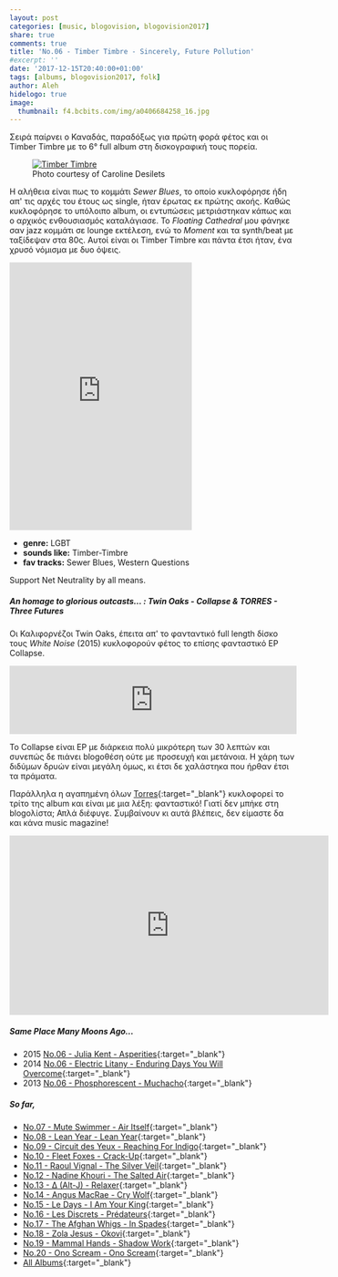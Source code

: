 ```yaml
---
layout: post
categories: [music, blogovision, blogovision2017]
share: true
comments: true
title: 'No.06 - Timber Timbre - Sincerely, Future Pollution'
#excerpt: ''
date: '2017-12-15T20:40:00+01:00'
tags: [albums, blogovision2017, folk]
author: Aleh
hidelogo: true
image:
  thumbnail: f4.bcbits.com/img/a0406684258_16.jpg
---
```

Σειρά παίρνει ο Καναδάς, παραδόξως για πρώτη φορά φέτος και οι Timber Timbre με το 6° full album στη δισκογραφική τους πορεία.

<figure class="center">
	<a href="https://i1.wp.com/dominionated.ca/wp-content/uploads/2017/11/timber-timbre-Caroline-Desilets.jpg"><img src="https://i1.wp.com/dominionated.ca/wp-content/uploads/2017/11/timber-timbre-Caroline-Desilets.jpg" alt="Timber Timbre" /></a>
	<figcaption>Photo courtesy of Caroline Desilets</figcaption>
</figure>

Η αλήθεια είναι πως το κομμάτι *Sewer Blues*, το οποίο κυκλοφόρησε ήδη απ' τις αρχές του έτους ως single, ήταν έρωτας εκ πρώτης ακοής. Καθώς κυκλοφόρησε το υπόλοιπο album, οι εντυπώσεις μετριάστηκαν κάπως και ο αρχικός ενθουσιασμός καταλάγιασε. To *Floating Cathedral* μου φάνηκε σαν jazz κομμάτι σε lounge εκτέλεση, ενώ το *Moment* και τα synth/beat με ταξίδεψαν στα 80ς. Αυτοί είναι οι Timber Timbre και πάντα έτσι ήταν, ένα χρυσό νόμισμα με δυο όψεις.

<iframe class="invisible center" style="border: 0; width: 320px; height: 470px;" src="https://bandcamp.com/EmbeddedPlayer/album=2399484355/size=large/bgcol=ffffff/linkcol=0687f5/tracklist=false/track=2106604117/transparent=true/" seamless><a href="http://timbertimbre.bandcamp.com/album/sincerely-future-pollution">Sincerely, Future Pollution by Timber Timbre</a></iframe>

* **genre:** LGBT
* **sounds like:** Timber-Timbre
* **fav tracks:** Sewer Blues, Western Questions

Support Net Neutrality by all means.

<div class="text-divider"></div>

##### <i class="fa fa-hand-o-right"></i> An homage to glorious outcasts... : Twin Oaks - Collapse & TORRES - Three Futures
Οι Καλιφορνέζοι Twin Oaks, έπειτα απ' το φανταντικό full length δίσκο τους *White Noise* (2015) κυκλοφορούν φέτος το επίσης φανταστικό EP Collapse.

<iframe class="invisible center" style="border: 0; width: 100%; height: 120px;" src="https://bandcamp.com/EmbeddedPlayer/album=1428791289/size=large/bgcol=ffffff/linkcol=0687f5/tracklist=false/artwork=small/track=1035923880/transparent=true/" seamless><a href="http://twinoaks.bandcamp.com/album/collapse">Collapse by Twin Oaks</a></iframe>

Το Collapse είναι EP με διάρκεια πολύ μικρότερη των 30 λεπτών και συνεπώς δε πιάνει blogoθέση ούτε με προσευχή και μετάνοια. H χάρη των διδύμων δρυών είναι μεγάλη όμως, κι έτσι δε χαλάστηκα που ήρθαν έτσι τα πράματα.

Παράλληλα η αγαπημένη όλων [Torres](/music/blogovision/blogovision2013/blogovision2013-no15/){:target="_blank"} κυκλοφορεί το τρίτο της album και είναι με μια λέξη: φανταστικό! Γιατί δεν μπήκε στη blogoλίστα; Απλά διέφυγε. Συμβαίνουν κι αυτά βλέπεις, δεν είμαστε δα και κάνα music magazine!

<iframe class="invisible center" width="560" height="315" src="https://www.youtube.com/embed/608BLWdT_OI?rel=0" frameborder="0" gesture="media" allow="encrypted-media" allowfullscreen></iframe>


##### <i class="fa fa-hand-o-right"></i> Same Place Many Moons Ago...

* 2015 [No.06 - Julia Kent - Asperities](/music/blogovision/blogovision2015/blogovision2015-no06/){:target="_blank"}
* 2014 [No.06 - Electric Litany - Enduring Days You Will Overcome](/music/blogovision/blogovision2014/blogovision2014-no06/){:target="_blank"}
* 2013 [No.06 - Phosphorescent - Muchacho](/music/blogovision/blogovision2013/blogovision2013-no06/){:target="_blank"}

##### <i class="fa fa-hand-o-right"></i> So far,

* [No.07 - Mute Swimmer - Air Itself](/music/blogovision/blogovision2017/no07/){:target="_blank"}
* [No.08 - Lean Year - Lean Year](/music/blogovision/blogovision2017/no08/){:target="_blank"}
* [No.09 - Circuit des Yeux - Reaching For Indigo](/music/blogovision/blogovision2017/no09/){:target="_blank"}
* [No.10 - Fleet Foxes - Crack-Up](/music/blogovision/blogovision2017/no10/){:target="_blank"}
* [No.11 - Raoul Vignal - The Silver Veil](/music/blogovision/blogovision2017/no11/){:target="_blank"}
* [No.12 - Nadine Khouri - The Salted Air](/music/blogovision/blogovision2017/no12/){:target="_blank"}
* [No.13 - ∆ (Alt-J) - Relaxer](/music/blogovision/blogovision2017/no13/){:target="_blank"}
* [No.14 - Angus MacRae - Cry Wolf](/music/blogovision/blogovision2017/no14/){:target="_blank"}
* [No.15 - Le Days - I Am Your King](/music/blogovision/blogovision2017/no15/){:target="_blank"}
* [No.16 - Les Discrets - Prédateurs](/music/blogovision/blogovision2017/no16/){:target="_blank"}
* [No.17 - The Afghan Whigs - In Spades](/music/blogovision/blogovision2017/no17/){:target="_blank"}
* [No.18 - Zola Jesus - Okovi](/music/blogovision/blogovision2017/no18/){:target="_blank"}
* [No.19 - Mammal Hands - Shadow Work](/music/blogovision/blogovision2017/no19/){:target="_blank"}
* [No.20 - Ono Scream - Ono Scream](/music/blogovision/blogovision2017/no20/){:target="_blank"}
* [All Albums](/music/albums/2017/){:target="_blank"}